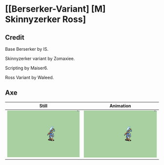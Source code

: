 # [\[Berserker-Variant\] \[M\] Skinnyzerker Ross]

## Credit

Base Berserker by IS.

Skinnyzerker variant by Zomaxiee.

Scripting by Maiser6.

Ross Variant by Waleed.
	
## Axe

| Still | Animation |
| :---: | :-------: |
| ![Axe still](./Axe_000.png) | ![Axe animation](./Axe.gif) |
